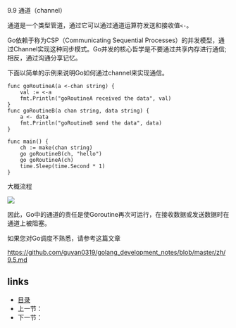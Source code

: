 9.9 通道（channel）

通道是一个类型管道，通过它可以通过通道运算符发送和接收值`<-`。

Go依赖于称为CSP（Communicating Sequential Processes）的并发模型，通过Channel实现这种同步模式。Go并发的核心哲学是不要通过共享内存进行通信; 相反，通过沟通分享记忆。

下面以简单的示例来说明Go如何通过channel来实现通信。

```
func goRoutineA(a <-chan string) {
	val := <-a
	fmt.Println("goRoutineA received the data", val)
}
func goRoutineB(a chan string, data string) {
	a <- data
	fmt.Println("goRoutineB send the data", data)
}

func main() {
	ch := make(chan string)
	go goRoutineB(ch, "hello")
	go goRoutineA(ch)
	time.Sleep(time.Second * 1)
}

```

大概流程

![](https://github.com/guyan0319/golang_development_notes/blob/master/images/9.9.1.png?raw=true)

因此，Go中的通道的责任是使Goroutine再次可运行，在接收数据或发送数据时在通道上被阻塞。

如果您对Go调度不熟悉，请参考这篇文章

https://github.com/guyan0319/golang_development_notes/blob/master/zh/9.5.md





## links

- [目录](https://github.com/guyan0319/golang_development_notes/blob/master/zh/preface.md)
- 上一节：
- 下一节：

